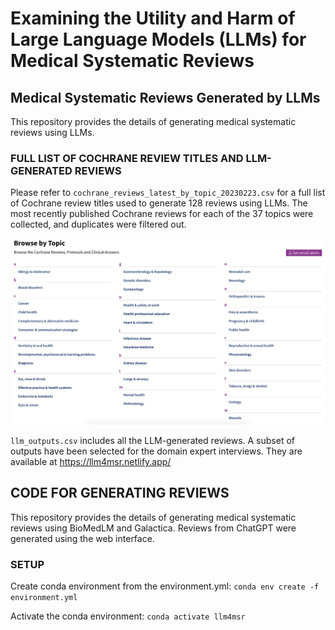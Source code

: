 # Examining the Utility and Harm of Large Language Models (LLMs) for Medical Systematic Reviews

## Medical Systematic Reviews Generated by LLMs

This repository provides the details of generating medical systematic reviews using LLMs.

### FULL LIST OF COCHRANE REVIEW TITLES AND LLM-GENERATED REVIEWS

Please refer to `cochrane_reviews_latest_by_topic_20230223.csv` for a full list of Cochrane review titles used to generate 128 reviews using LLMs.
The most recently published Cochrane reviews for each of the 37 topics were collected, and duplicates were filtered out.

![list of Cochrane topics](./Cochrane_Browse_by_Topic_20230223.png)

`llm_outputs.csv` includes all the LLM-generated reviews.
A subset of outputs have been selected for the domain expert interviews. They are available at https://llm4msr.netlify.app/

## CODE FOR GENERATING REVIEWS

This repository provides the details of generating medical systematic reviews using BioMedLM and Galactica.
Reviews from ChatGPT were generated using the web interface.



### SETUP

Create conda environment from the environment.yml: `conda env create -f environment.yml`

Activate the conda environment: `conda activate llm4msr`



